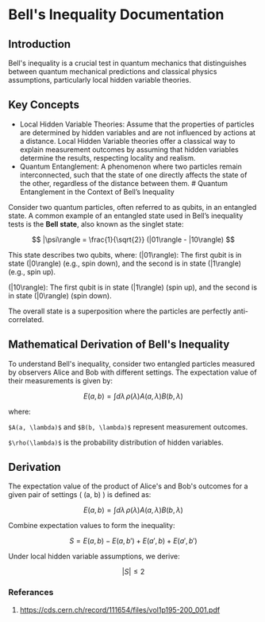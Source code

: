# Bell's Inequality Documentation

## Introduction
Bell's inequality is a crucial test in quantum mechanics that distinguishes between quantum mechanical predictions and classical physics assumptions, particularly local hidden variable theories.

## Key Concepts
- Local Hidden Variable Theories: Assume that the properties of particles are determined by hidden variables and are not influenced by actions at a distance. Local Hidden Variable   theories offer a classical way to explain measurement outcomes by assuming that hidden variables determine the results, respecting locality and realism.
- Quantum Entanglement: A phenomenon where two particles remain interconnected, such that the state of one directly affects the state of the other, regardless of the distance between them. # Quantum Entanglement in the Context of Bell’s Inequality

Consider two quantum particles, often referred to as qubits, in an entangled state. A common example of an entangled state used in Bell’s inequality tests is the **Bell state**, also known as the singlet state:

$$
|\psi\rangle = \frac{1}{\sqrt{2}} (|01\rangle - |10\rangle)
$$

This state describes two qubits, where:
\(|01\rangle\): The first qubit is in state \(|0\rangle\) (e.g., spin down), and the second is in state \(|1\rangle\) (e.g., spin up).

\(|10\rangle\): The first qubit is in state \(|1\rangle\) (spin up), and the second is in state \(|0\rangle\) (spin down).

The overall state is a superposition where the particles are perfectly anti-correlated.

## Mathematical Derivation of Bell's Inequality

To understand Bell's inequality, consider two entangled particles measured by observers Alice and Bob with different settings. The expectation value of their measurements is given by:

$$ E(a, b) = \int d\lambda \, \rho(\lambda) A(a, \lambda) B(b, \lambda) $$

where:

`$A(a, \lambda)$` and `$B(b, \lambda)$` represent measurement outcomes.

`$\rho(\lambda)$` is the probability distribution of hidden variables.

## Derivation

The expectation value of the product of Alice's and Bob's outcomes for a given pair of settings \( (a, b) \) is defined as:

 $$
 E(a, b) = \int d\lambda \, \rho(\lambda) A(a, \lambda) B(b, \lambda)
 $$

Combine expectation values to form the inequality:

$$
S = E(a, b) - E(a, b') + E(a', b) + E(a', b')
$$

Under local hidden variable assumptions, we derive:

$$
|S| \leq 2
$$


### Referances 
1. https://cds.cern.ch/record/111654/files/vol1p195-200_001.pdf
